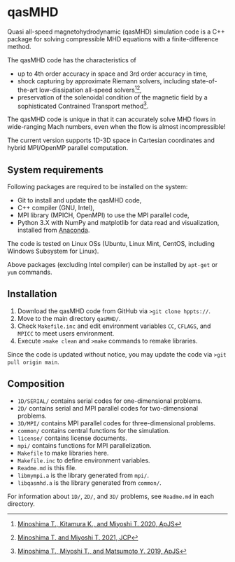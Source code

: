 # qasMHD
Quasi all-speed magnetohydrodynamic (qasMHD) simulation code is a C++ package for solving compressible MHD equations with a finite-difference method.

The qasMHD code has the characteristics of
- up to 4th order accuracy in space and 3rd order accuracy in time,
- shock capturing by approximate Riemann solvers, including state-of-the-art low-dissipation all-speed solvers[^1][^2],
- preservation of the solenoidal condition of the magnetic field by a sophisticated Contrained Transport method[^3].

The qasMHD code is unique in that it can accurately solve MHD flows in wide-ranging Mach numbers, even when the flow is almost incompressible!

The current version supports 1D-3D space in Cartesian coordinates and hybrid MPI/OpenMP parallel computation.

## System requirements
Following packages are required to be installed on the system:
- Git to install and update the qasMHD code,
- C++ compiler (GNU, Intel),
- MPI library (MPICH, OpenMPI) to use the MPI parallel code,
- Python 3.X with NumPy and matplotlib for data read and visualization, installed from [Anaconda](https://www.anaconda.com/products/distribution).

The code is tested on Linux OSs (Ubuntu, Linux Mint, CentOS, including Windows Subsystem for Linux).

Above packages (excluding Intel compiler) can be installed by `apt-get` or `yum` commands.

## Installation
1. Download the qasMHD code from GitHub via `>git clone hppts://`.
2. Move to the main directory `qasMHD/`.
3. Check `Makefile.inc` and edit environment variables `CC`, `CFLAGS`, and `MPICC` to meet users environment.
4. Execute `>make clean` and `>make` commands to remake libraries.

Since the code is updated without notice, you may update the code via `>git pull origin main`.

## Composition
- `1D/SERIAL/` contains serial codes for one-dimensional problems.
- `2D/` contains serial and MPI parallel codes for two-dimensional problems.
- `3D/MPI/` contains MPI parallel codes for three-dimensional problems.
- `common/` contains central functions for the simulation.
- `license/` contains license documents.
- `mpi/` contains functions for MPI parallelization.
- `Makefile` to make libraries here.
- `Makefile.inc` to define environment variables.
- `Readme.md` is this file.
- `libmympi.a` is the library generated from `mpi/`.
- `libqasmhd.a` is the library generated from `common/`.

For information about `1D/`, `2D/`, and `3D/` problems, see `Readme.md` in each directory.

[^1]: [Minoshima T., Kitamura K., and Miyoshi T. 2020, ApJS](https://iopscience.iop.org/article/10.3847/1538-4365/ab8aee/meta)
[^2]: [Minoshima T. and Miyoshi T. 2021, JCP](https://www.sciencedirect.com/science/article/pii/S0021999121005349)
[^3]: [Minoshima T., Miyoshi T., and Matsumoto Y. 2019, ApJS](https://iopscience.iop.org/article/10.3847/1538-4365/ab1a36/meta)
